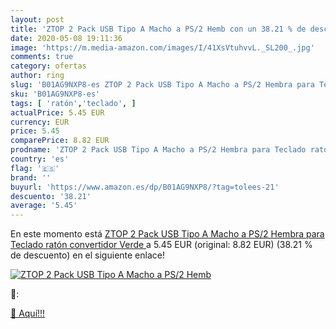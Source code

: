 ```yaml
---
layout: post
title: 'ZTOP 2 Pack USB Tipo A Macho a PS/2 Hemb con un 38.21 % de descuento'
date: 2020-05-08 19:11:36
image: 'https://m.media-amazon.com/images/I/41XsVtuhvvL._SL200_.jpg'
comments: true
category: ofertas
author: ring
slug: 'B01AG9NXP8-es ZTOP 2 Pack USB Tipo A Macho a PS/2 Hembra para Teclado...'
sku: 'B01AG9NXP8-es'
tags: [ 'ratón','teclado', ]
actualPrice: 5.45 EUR
currency: EUR
price: 5.45
comparePrice: 8.82 EUR
prodname: 'ZTOP 2 Pack USB Tipo A Macho a PS/2 Hembra para Teclado ratón convertidor  Verde '
country: 'es'
flag: '🇪🇸'
brand: ''
buyurl: 'https://www.amazon.es/dp/B01AG9NXP8/?tag=tolees-21'
descuento: '38.21'
average: '5.45'
---
```


En este momento está [ZTOP 2 Pack USB Tipo A Macho a PS/2 Hembra para Teclado ratón convertidor  Verde ](https://www.amazon.es/dp/B01AG9NXP8/?tag=tolees-21) a 5.45 EUR (original: 8.82 EUR) (38.21 %  de descuento) en el siguiente enlace!

[![ZTOP 2 Pack USB Tipo A Macho a PS/2 Hemb](https://m.media-amazon.com/images/I/41XsVtuhvvL._SL200_.jpg)](https://www.amazon.es/dp/B01AG9NXP8/?tag=tolees-21)

🔎:


[🛒 Aquí!!!](https://www.amazon.es/dp/B01AG9NXP8/?tag=tolees-21)

